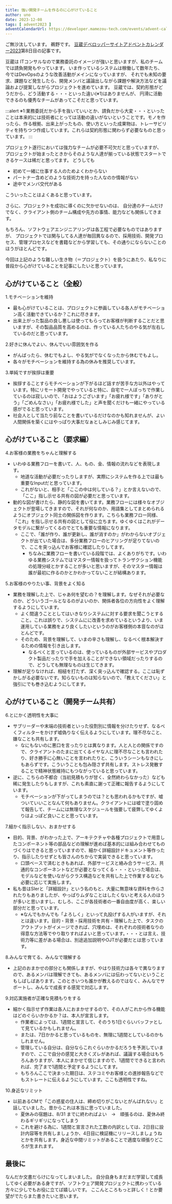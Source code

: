 ```yaml
---
title: 強い開発チームを作るのに心がけていること
author: uno
date: 2023-12-08
tags: [ advent2023 ]
adventCalendarUrl: https://developer.mamezou-tech.com/events/advent-calendar/2023/
---
```


ご無沙汰しています。
鵜野です。
[豆蔵デベロッパーサイトアドベントカレンダー2023](https://developer.mamezou-tech.com/events/advent-calendar/2023/)第8日目の記事です。

豆蔵は ITコンサルなので業務委託のイメージが強いと思いますが、私のチームでは請負開発もやっています。
いま作っているシステムは稼働して数年たち、今ではDevOpsのような改善活動がメインになっていますが、
それでも未知の要求、課題など発生したら、開発メンバと議論出しながら課題や解決方法などを議論および提案しながらプロジェクトを進めています。
豆蔵では、契約形態がどうだから、どう活動する・・・といった違い(※1)はありませんが、
円滑に活動できるのも優秀なチームがあってこそだと思っています。

:::alert 
※1:業務委託だから手を抜いていいとか、請負だから大変・・・といったことは本来的には技術者にとっては活動の違いがないということです。モノを作ったら、作る根拠、出来上がったもの、使い方といった成果物は、トレーサビリティを持ちつつ作成しています。これらは契約形態に関わらず必要なものと思っています。
:::

プロジェクト遂行においては強力なチームが必要不可欠だと思っていますが、
プロジェクトが始まったときからそのような人達が揃っている状態でスタートできるケースは稀だと思ってます。
どうしても
- 初めて一緒に仕事する人のためよくわからない
- パートナー含めどのような技術力を持った人なのか情報がない
- 途中でメンバ交代がある

こういったことはよくあると思っています。

さらに、プロジェクトを成功に導くのに欠かせないのは、
自分達のチームだけでなく、クライアント側のチーム構成や先方の事情、能力なども関係してきます。

もちろん、ソフトウェアエンジニアリングは各工程で必要なものではありますが、
プロジェクトでは関与してる人達が毎回異なるので、採用技術、開発プロセス、管理プロセスなどを書籍などから学習しても、その通りにならないことのほうがほとんどです。

今回は上記のような難しい生き物（＝プロジェクト）を扱うにあたり、私なりに普段から心がけていることを記事にしたいと思っています。

## 心がけていること（全般）

1.モチベーションを維持
  - 最も心がけていることは、プロジェクトに参画している各人がモチベーション高く活動できているか？これに尽きます。
  - 出来上がった製品の良し悪しは使ってもらってお客様が判断することだと思いますが、その製品品質を高めるのは、作っている人たちのやる気が左右しているのだと思っています。


2.好きに休んでよい、休んでいい雰囲気を作る
  - がんばったら、休むでもよし、やる気がでなくなったから休むでもよし。
  - 各々がモチベーションを維持する為の休みを推奨しています。


3.単純ですが挨拶は重要
  - 挨拶することすらモチベーションが下がるほど話すが苦手な方以外はやっています。特にリモート開発でやっていると特に、自宅で一人ぼっちで作業しているのは寂しいので、「おはようございます」「お疲れ様です」「ありがとう」「ごめんなさい」「お疲れ様でした」と声を聞くだけも一緒にやっている感がでると思っています。
  - 社会人として当たり前なことを書いているだけなのかも知れませんが、よい人間関係を築くにはやっぱり大事だなぁとしみじみ感じてます。

## 心がけていること（要求編）

4.お客様の業務をちゃんと理解する
  - いわゆる業務フローを書いて、人、もの、金、情報の流れなどを表現します。
    - 地道な活動が必要だったりしますが、実際にシステムを作る上では最も重要なInputだと思っています。
    - これがないと、相手と「ここの中は何している？」とか言えないので、「ここ」指し示せる共有の図が必要だと思っています。
  - 動的な図が書けたら、静的な図を書いてます。業務フローには様々なオブジェクトが登場してきますので、それが何なのか、用語集としてまとめられるようにオブジェクト同士の関係図を作ります。こちらも業務フロー同様、「これ」を指し示せる共有の図として役に立ちます。ゆくゆくはこれがデータモデルに繋がってくるのでとても重要な情報になります。
    - ここで、「誰が作り、誰が更新し、誰が消すのか」がわからないオブジェクトが出ていた場合は、多分業務フローのヒアリングが足りてないので、ここを突っ込んでお客様に確認したりしてます。
      - ちなみに業務フローを書いている段階では、よくありがちです。いわゆる業務システムではマスター情報を扱ってトランザクション機能の処理分岐とかすることが多いと思いますが、そのマスター情報は誰が最初に作るのかとかわかってないことが結構あります。

5.お客様のやりたい事、背景をよく知る
  - 業務を理解した上で、じゃあ何を望むの？を理解します。なぜそれが必要なのか、どういうゴールとなるのがよいのか、関係者各位の方向性をよく理解するようにしています。
    - よく間違うこととしてはいきなりシステムに対する要求を聞こうとすること。これは誤りで、システムにに改善を求めているというより、いま運用している業務をより良くしたいというのがお客様側の本音なのがほとんどです。
    - そのため、背景を理解して、いまの辛さも理解し、なるべく根本解決するための情報を引き出します。
      - なるべくと言っているのは、使っているものが外部サービスやプロダクト製品だったりで手を加えることができない領域だったりするので、どうしても無理なものは生じてきます。
  - 理解が足りなければ、相槌を打たず、深く突っ込んで確認する。ここは恥ずかしがる必要ないです。知らないものは知らないので、「教えてください」と強引にでも巻き込むようにしてます。

## 心がけていること（開発チーム共有）

6.とにかく透明性を大事に
  - サブリーダーや末端の技術者といった役割別に情報を分けたりせず、なるべくフィルターをかけず嘘偽りなく伝えるようにしています。理不尽なこと、嫌なことも共有します。
    - なにもないのに悪口を言ったりとは異なります。人と人との関係ですので、クライアントのたまに出てくるイヤな人に理不尽なことも言われたり、好き勝手に心無いことを言われたりと、こういうシーンもなきにしもあらずです。こういうことも包み隠さず共有します。ストレス発散することで精神状態維持にもつながっていると思っています。
  - 逆に、こちらの不都合（当初見積もりが甘く、全然終わらなかった）なども稀に発生したりもしますが、これも素直に謝って正確に報告するようにしています。
    - モチベーションが下がってしまうのでは？とも思われるかもですが、嘘ついていいことなんて何もありません。クライアントには嘘で塗り固めて報告して、チームには無理なスケジュールを強要して疲弊してゆくよりはよっぽど良いことと思っています。


7.細かく指示しない、おまかせする
  - 目的、背景、がわかった上で、アーキテクチャや各種プロジェクトで用意したコンポーネント等の部品などの理解が進めば基本的には組み合わせてものづくりはできると思っていますので、細かく詳細設計ドキュメント等作ったり、指示したりせずとも皆さんのちからで実装できると思っています。
    - 口頭ベースで済むときもあれば、外部サービスと絡み合うサービス、共通的なコンポーネントなどが必要となってくる・・・といった場合は、モデルなどを使いながらクラス構造などを共有した上で作業するなども必要に応じて実施します。
  - 私も昔はSIerと「詳細設計」という名のもと、大量に無意味な資料を作らされたりもありましたが、やっぱりムダなことはしたくないと考える人のほうが多いと思いますし、むしろ、ここが各技術者の一番自由度が高く、楽しい部分だと思っています。
    - ※なんでもかんでも「よろしく」といって丸投げする人がいますが、それとは違います。目的・背景・採用技術を共有・理解した上で、タスクのアウトプットがイメージできれば、穴埋めは、それぞれの技術者なりの得意な方法等でやり取りすればよいと思っています。・・・とは言え、技術力等に差がある場合は、別途追加説明やOJTが必要だとは思っています。


8.みんなで育てる、みんなで理解する
  - 上記のおまかせの部分とも関係しますが、やはり技術力は各々で異なりますので、あるメンバは理解できても、あるメンバには伝わってないということもしばしばあります。このときいつも誰かが教えるのではなく、みんなでサポートし、みんなで成長する感覚で対応します。


9.対応実施者が正確な見積もりをする
  - 細かく指示せず作業は各人におまかせするので、その人がこれから作る機能はどのぐらいかかるか？は、本人が宣言します。
    - 作業者によっては、1週間と宣言して、そのうち1日ぐらいバッファとして見ているかもしれません。
    - または、7日かかると思っているものを、無理に1週間としているのかもしれません。
    - 管理している自分は、自分ならこれぐらいかかるだろうを予測していますので、ここで自分の感覚と大きくズレがあれば、議論する場合はもちろんありますが、本人にまかせて信じますので、1週間でできると言われれば、完了まで1週間と予定するようにしてます。
    - もちろんここで決まった期日は、ステコミやお客様との進捗報告などでもストレートに伝えるようにしています。ここも透明性ですね。

10.身近なリミット
  - 以前あるCMで「この惑星の住人は、締め切りがこないとがんばれない」と話していました。昔からこれは本当に思っていました。　
    - 夏休みの宿題は、8/31 までに終わればよい　→　頑張るのは、夏休み終わるギリギリになってしまう
    - これを避ける為に、1週間と宣言された工数の内訳としては、2日目に設計内容等を共有しましょうか、4日目に検証機にリリースしましょうね　とかを共有します。身近な中間リミットがあることで適度な頑張りどころが生まれます。

## 最後に

なんだか文書だらけになってしまいました。
自分自身もまだまだ学習して成長してゆく必要がある身ですが、ソフトウェア開発プロジェクトに携わっている方々に少しでもお役に立てば嬉しいです。
ここんところもっと詳しく！とか要望がでたらまた書きたいと思います。

